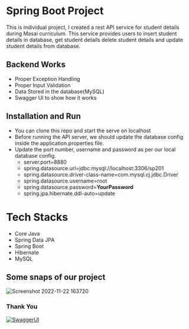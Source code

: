 # Spring Boot Project

This is individual project, I created a rest API service for student details during Masai curriculum. This service provides users to insert student details in database, get student details delete student details and update student details from database.



## Backend Works
-  Proper Exception Handling
-  Proper Input Validation
-  Data Stored in the database(MySQL)
-  Swagger UI to show how it works


## Installation and Run
-  You can clone this repo and start the serve on localhost
-   Before running the API server, we should update the database config inside the application.properties file.
-   Update the port number, username and password as per our local database config.
    -   server.port=8880
    -   spring.datasource.url=jdbc:mysql://localhost:3306/sp201
    -   spring.datasource.driver-class-name=com.mysql.cj.jdbc.Driver
    -   spring.datasource.username=root
    -   spring.datasource.password=**YourPassword**
    -   spring.jpa.hibernate.ddl-auto=update

# Tech Stacks

-   Core Java
-   Spring Data JPA
-   Spring Boot
-   Hibernate
-   MySQL



## Some snaps of our project

![Screenshot 2022-11-22 163720](https://user-images.githubusercontent.com/101580788/203573724-5f2668c4-24cf-496b-940a-45d4939b8eb2.jpg)


### Thank You
[![SwaggerUI](https://64.media.tumblr.com/d0635fa4e4bf417b33f24bd481c21f88/tumblr_ppcabrYCWy1ue08b9o1_540.gif)](https://64.media.tumblr.com/d0635fa4e4bf417b33f24bd481c21f88/tumblr_ppcabrYCWy1ue08b9o1_540.gif)
